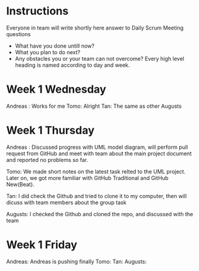 # Instructions
Everyone in team will write shortly here answer to Daily Scrum Meeting questions
* What have you done untill now?
* What you plan to do next?
* Any obstacles you or your team can not overcome?
Every high level heading is named according to day and week. 

# Week 1 Wednesday
Andreas : Works for me
Tomo: Alright
Tan: The same as other
Augusts

# Week 1 Thursday
Andreas : Discussed progress with UML model diagram, will perform pull request from GitHub and meet with team about the main project document and reported no problems so far.

Tomo: We made short notes on the latest task relted to the UML project. Later on, we got more familiar with GitHub Traditional and GitHub New(Beat).

Tan: I did check the Github and tried to clone it to my computer, then will dicuss with team members about the group task

Augusts: I checked the Github and cloned the repo, and discussed with the team

# Week 1 Friday
Andreas: Andreas is pushing finally
Tomo:
Tan:
Augusts:
